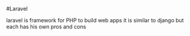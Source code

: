 #Laravel

laravel is framework for PHP to build web apps it is similar to django but each has his own pros and cons